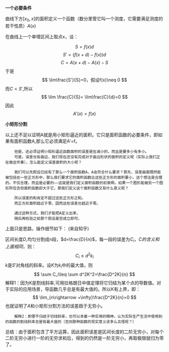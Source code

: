 **一个必要条件**

曲线下方$[x_0,x]$的面积定义一个函数（数分里管它叫一个测度，它需要满足测度的若干性质）$A(x)$



在曲线上一个单增区间上取点x，设：

$$
S=f(x)d
$$
$$
S'=(f(x+d)-f(x))d 
$$
$$
C=A(x+d)-A(x)-S
$$
于是
$$
\lim\frac{S'}{S}=0，假设f(x)\neq 0
$$
而$C<S'$,所以
$$
\lim \frac{C}{S}=
\lim\frac{C}{d}=0
$$
因此
$$
A'(x)=f(x)
$$

**小矩形分割**


以上还不足以证明A就是用小矩形逼近的面积。它只是面积函数的必要条件，即如果有面积函数A,那么它必须满足A'=f。


        但是，还必须证明小矩形逼近函数面积的误差是在减小的，而且是要多小有多小。
        可是，误差也有曲边，我们现在还没有完成对于曲边形状的面积的定义呢（实际上我们正在做这件事），怎么能定义误差面积的大小呢？

        我们可以先假设已经有了那么一个面积函数A，A会符合什么要求？首先，误差曲面既然能被包括在一些正方形中，那么我们要求它的面积函数比这些正方形的面积要小，这个想法是合理的。不仅合理，而且是必要的——这就是我们定义面积函数的初衷啊。如果一个图形能被另一个图形所包含但面积函数却大于它，那我们定义这个面积函数又有什么意义呢？

        所以误差的和肯定不超过这些正方形之和。
        而正方形面积趋近于零，因而这些误差也趋近于零。

        通过这种方式，我们才能把A定义出来，
        随后再检验之前那个假设是否成立即可。

上面只是思路，操作细节如下：
(来自知乎)

区间长度$D$,均匀分割成n段，$d=\frac{D}{n}$，每一段的误差为$C_i，C的含义和上面相同$，则：
$$
C_i\leq d^2k_i
$$
$k$是$S'$对角线的斜率。设$K$为$k_i$中的最大值，则
$$
\sum C_i\leq \sum d^2K^2=\frac{D^2K}{n}
$$
        解释1：因为K是割线斜率,可用拉格朗日中值定理将它归结为某个点的导数值。对于实际的应用场景，导函数几乎总是有最大值的。所以K有上界，即：
$$
\lim_{n\rightarrow +\infty}\frac{D^2K}{n}=0
$$
也就证明了$A$和小矩形分割方法的误差趋于无穷小。


        解释2：即便不归结于切线斜率，也可以本着一种实用的精神，认为实际生产生活中使用到的函数的割线斜率总是有最大值的（否则那种函数的现实意义该多么古怪呢？）


总结：由于面积包含了平方运算，因此面积误差是区间长度的二阶无穷小，对每个二阶无穷小进行一阶的无穷求和后，得到的仍然是一阶无穷小，再取极限就归为零了。
